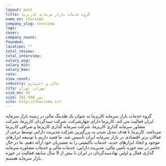 ```yaml
---
layout: post
title: گروه خدمات بازار سرمایه کاریزما
name_en: charisma
company_slug: charisma
logo: 
cover: 
company_count:
founded:
location: ""
total_review: 
total_interview: 
salary_avg: 
salary_min: 
salary_max: 
rate: 
view_count: 
industry: مالی و اعتباری
city: تهران, تهران
size_en: VS
size: 201-500 نفر
site: http://charisma.ir/
---
```


گروه خدمات بازار سرمایه کاریزما به عنوان یک هلدینگ مالی در زمینه بازار سرمایه ایران فعالیت می کند. کاریزما دارای چهارشرکت، شرکت سبدگردان کاریزما، شرکت مشاور سرمایه گذاری کاریزما، شرکت سرمایه گذاری کاریزما و صرافی کاریزما می‌باشد. کاریزما با هدف تبدیل شدن به بزرگترین شرکت مدیریت دارایی توسط برخی از فعالان برتر اقتصادی در بازار سرمایه ایران تأسیس شد. ما قصد داریم با توسعه ابزارهای موجود و ایجاد ابزارهای جدید، خدمات باکیفیتی را به مشتریان خود ارائه دهیم. ما در حال حاضر در سه حوزه تأمین مالی، مدیریت دارایی، خدمات مالی و خدمات مشاوره سرمایه گذاری فعال و اولین نهادسبدگردان در ایران با بیش از 9 سال سابقه فعالیت در حوزه بازار سرمایه هستیم.
